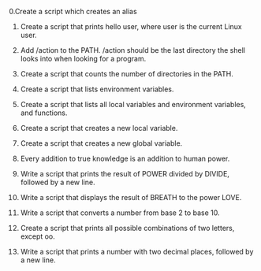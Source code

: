 0.Create a script which creates an alias                                                                                               

1. Create a script that prints hello user, where user is the current Linux user.                                                       

2. Add /action to the PATH. /action should be the last directory the shell looks into when looking for a program.                      

3. Create a script that counts the number of directories in the PATH.                                                                  

4. Create a script that lists environment variables.                                                                                   

5. Create a script that lists all local variables and environment variables, and functions.                                            

6. Create a script that creates a new local variable.                                                                                  

7. Create a script that creates a new global variable.                                                                                 

8. Every addition to true knowledge is an addition to human power.                                                                     

9. Write a script that prints the result of POWER divided by DIVIDE, followed by a new line.                                           

10. Write a script that displays the result of BREATH to the power LOVE.                                                               

11. Write a script that converts a number from base 2 to base 10.                                                                      

12. Create a script that prints all possible combinations of two letters, except oo.                                                   

13. Write a script that prints a number with two decimal places, followed by a new line.


